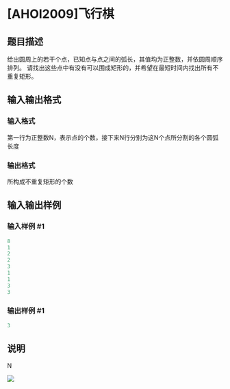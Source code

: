 # [AHOI2009]飞行棋

## 题目描述

给出圆周上的若干个点，已知点与点之间的弧长，其值均为正整数，并依圆周顺序排列。 请找出这些点中有没有可以围成矩形的，并希望在最短时间内找出所有不重复矩形。

## 输入输出格式

### 输入格式

第一行为正整数N，表示点的个数，接下来N行分别为这N个点所分割的各个圆弧长度

### 输出格式

所构成不重复矩形的个数

## 输入输出样例

### 输入样例 #1

```cpp
8
1
2
2
3
1
1
3
3

```
### 输出样例 #1

```cpp
3
```


## 说明

N

![](https://cdn.luogu.com.cn/upload/pic/13233.png)


